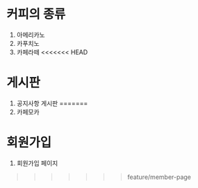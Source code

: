 # 커피의 종류
1. 아메리카노
2. 카푸치노
3. 카페라떼
<<<<<<< HEAD
# 게시판
1. 공지사항 게시판
=======
4. 카페모카
# 회원가입
1. 회원가입 페이지
>>>>>>> feature/member-page
